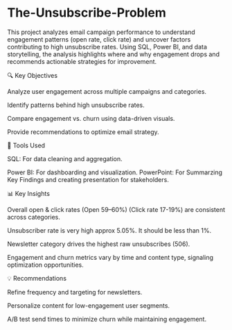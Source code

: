 # The-Unsubscribe-Problem

This project analyzes email campaign performance to understand engagement patterns (open rate, click rate) and uncover factors contributing to high unsubscribe rates. Using SQL, Power BI, and data storytelling, the analysis highlights where and why engagement drops and recommends actionable strategies for improvement.

🔍 Key Objectives

Analyze user engagement across multiple campaigns and categories.

Identify patterns behind high unsubscribe rates.

Compare engagement vs. churn using data-driven visuals.

Provide recommendations to optimize email strategy.

🧩 Tools Used

SQL: For data cleaning and aggregation.

Power BI: For dashboarding and visualization.
PowerPoint: For Summarzing Key Findings and creating presentation for stakeholders.

📊 Key Insights

Overall open & click rates (Open 59–60%) (Click rate 17-19%) are consistent across categories.

Unsubscriber rate is very high approx 5.05%. It should be less than 1%.

Newsletter category drives the highest raw unsubscribes (506).

Engagement and churn metrics vary by time and content type, signaling optimization opportunities.

💡 Recommendations

Refine frequency and targeting for newsletters.

Personalize content for low-engagement user segments.

A/B test send times to minimize churn while maintaining engagement.
